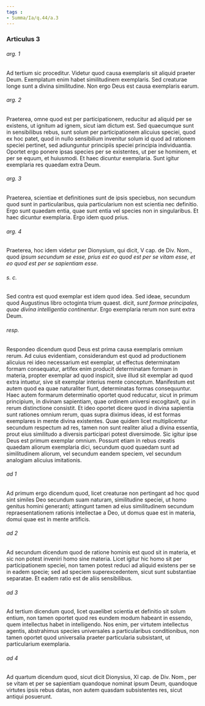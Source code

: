 ```yaml
---
tags : 
- Summa/Ia/q.44/a.3
---
```


### Articulus 3

###### arg. 1
Ad tertium sic proceditur. Videtur quod causa exemplaris sit aliquid praeter Deum. Exemplatum enim habet similitudinem exemplaris. Sed creaturae longe sunt a divina similitudine. Non ergo Deus est causa exemplaris earum.

###### arg. 2
Praeterea, omne quod est per participationem, reducitur ad aliquid per se existens, ut ignitum ad ignem, sicut iam dictum est. Sed quaecumque sunt in sensibilibus rebus, sunt solum per participationem alicuius speciei, quod ex hoc patet, quod in nullo sensibilium invenitur solum id quod ad rationem speciei pertinet, sed adiunguntur principiis speciei principia individuantia. Oportet ergo ponere ipsas species per se existentes, ut per se hominem, et per se equum, et huiusmodi. Et haec dicuntur exemplaria. Sunt igitur exemplaria res quaedam extra Deum.

###### arg. 3
Praeterea, scientiae et definitiones sunt de ipsis speciebus, non secundum quod sunt in particularibus, quia particularium non est scientia nec definitio. Ergo sunt quaedam entia, quae sunt entia vel species non in singularibus. Et haec dicuntur exemplaria. Ergo idem quod prius.

###### arg. 4
Praeterea, hoc idem videtur per Dionysium, qui dicit, V cap. de Div. Nom., quod *ipsum secundum se esse, prius est eo quod est per se vitam esse, et eo quod est per se sapientiam esse*.

###### s. c.
Sed contra est quod exemplar est idem quod idea. Sed ideae, secundum quod Augustinus libro octoginta trium quaest. dicit, *sunt formae principales, quae divina intelligentia continentur*. Ergo exemplaria rerum non sunt extra Deum.

###### resp.
Respondeo dicendum quod Deus est prima causa exemplaris omnium rerum. Ad cuius evidentiam, considerandum est quod ad productionem alicuius rei ideo necessarium est exemplar, ut effectus determinatam formam consequatur, artifex enim producit determinatam formam in materia, propter exemplar ad quod inspicit, sive illud sit exemplar ad quod extra intuetur, sive sit exemplar interius mente conceptum. Manifestum est autem quod ea quae naturaliter fiunt, determinatas formas consequuntur. Haec autem formarum determinatio oportet quod reducatur, sicut in primum principium, in divinam sapientiam, quae ordinem universi excogitavit, qui in rerum distinctione consistit. Et ideo oportet dicere quod in divina sapientia sunt rationes omnium rerum, quas supra diximus ideas, id est formas exemplares in mente divina existentes. Quae quidem licet multiplicentur secundum respectum ad res, tamen non sunt realiter aliud a divina essentia, prout eius similitudo a diversis participari potest diversimode. Sic igitur ipse Deus est primum exemplar omnium. Possunt etiam in rebus creatis quaedam aliorum exemplaria dici, secundum quod quaedam sunt ad similitudinem aliorum, vel secundum eandem speciem, vel secundum analogiam alicuius imitationis.

###### ad 1
Ad primum ergo dicendum quod, licet creaturae non pertingant ad hoc quod sint similes Deo secundum suam naturam, similitudine speciei, ut homo genitus homini generanti; attingunt tamen ad eius similitudinem secundum repraesentationem rationis intellectae a Deo, ut domus quae est in materia, domui quae est in mente artificis.

###### ad 2
Ad secundum dicendum quod de ratione hominis est quod sit in materia, et sic non potest inveniri homo sine materia. Licet igitur hic homo sit per participationem speciei, non tamen potest reduci ad aliquid existens per se in eadem specie; sed ad speciem superexcedentem, sicut sunt substantiae separatae. Et eadem ratio est de aliis sensibilibus.

###### ad 3
Ad tertium dicendum quod, licet quaelibet scientia et definitio sit solum entium, non tamen oportet quod res eundem modum habeant in essendo, quem intellectus habet in intelligendo. Nos enim, per virtutem intellectus agentis, abstrahimus species universales a particularibus conditionibus, non tamen oportet quod universalia praeter particularia subsistant, ut particularium exemplaria.

###### ad 4
Ad quartum dicendum quod, sicut dicit Dionysius, XI cap. de Div. Nom., per se vitam et per se sapientiam quandoque nominat ipsum Deum, quandoque virtutes ipsis rebus datas, non autem quasdam subsistentes res, sicut antiqui posuerunt.

